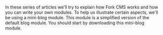 In these series of articles we'll try to explain how Fork CMS works and how you can write your own modules. To help us illustrate certain aspects, we'll be using a mini-blog module. This module is a simplified version of the default blog module. You should start by downloading this mini-blog module.
